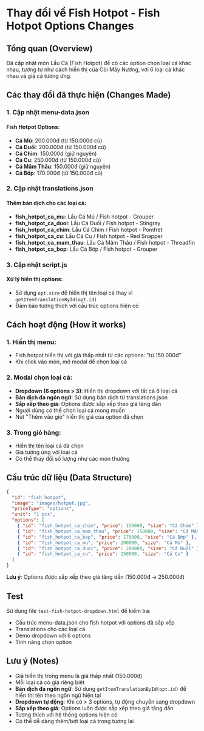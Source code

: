 # Thay đổi về Fish Hotpot - Fish Hotpot Options Changes

## Tổng quan (Overview)

Đã cập nhật món Lẩu Cá (Fish Hotpot) để có các option chọn loại cá khác nhau, tương tự như cách hiển thị của Còi Mây Nướng, với 6 loại cá khác nhau và giá cả tương ứng.

## Các thay đổi đã thực hiện (Changes Made)

### 1. Cập nhật menu-data.json

#### Fish Hotpot Options:
- **Cá Mú**: 200.000đ (từ 150.000đ cũ)
- **Cá Đuối**: 200.000đ (từ 150.000đ cũ)
- **Cá Chim**: 150.000đ (giữ nguyên)
- **Cá Cu**: 250.000đ (từ 150.000đ cũ)
- **Cá Mâm Thâu**: 150.000đ (giữ nguyên)
- **Cá Bớp**: 170.000đ (từ 150.000đ cũ)

### 2. Cập nhật translations.json

#### Thêm bản dịch cho các loại cá:
- **fish_hotpot_ca_mu**: Lẩu Cá Mú / Fish hotpot - Grouper
- **fish_hotpot_ca_duoi**: Lẩu Cá Đuối / Fish hotpot - Stingray
- **fish_hotpot_ca_chim**: Lẩu Cá Chim / Fish hotpot - Pomfret
- **fish_hotpot_ca_cu**: Lẩu Cá Cu / Fish hotpot - Red Snapper
- **fish_hotpot_ca_mam_thau**: Lẩu Cá Mâm Thâu / Fish hotpot - Threadfin
- **fish_hotpot_ca_bop**: Lẩu Cá Bớp / Fish hotpot - Grouper

### 3. Cập nhật script.js

#### Xử lý hiển thị options:
- Sử dụng `opt.size` để hiển thị tên loại cá thay vì `getItemTranslationById(opt.id)`
- Đảm bảo tương thích với cấu trúc options hiện có

## Cách hoạt động (How it works)

### 1. Hiển thị menu:
- Fish hotpot hiển thị với giá thấp nhất từ các options: "từ 150.000đ"
- Khi click vào món, mở modal để chọn loại cá

### 2. Modal chọn loại cá:
- **Dropdown (6 options > 3)**: Hiển thị dropdown với tất cả 6 loại cá
- **Bản dịch đa ngôn ngữ**: Sử dụng bản dịch từ translations.json
- **Sắp xếp theo giá**: Options được sắp xếp theo giá tăng dần
- Người dùng có thể chọn loại cá mong muốn
- Nút "Thêm vào giỏ" hiển thị giá của option đã chọn

### 3. Trong giỏ hàng:
- Hiển thị tên loại cá đã chọn
- Giá tương ứng với loại cá
- Có thể thay đổi số lượng như các món thường

## Cấu trúc dữ liệu (Data Structure)

```json
{
  "id": "fish_hotpot",
  "image": "images/hotpot.jpg",
  "priceType": "options",
  "unit": "1 pcs",
  "options": [
    { "id": "fish_hotpot_ca_chim", "price": 150000, "size": "Cá Chim" },
    { "id": "fish_hotpot_ca_mam_thau", "price": 150000, "size": "Cá Mâm Thâu" },
    { "id": "fish_hotpot_ca_bop", "price": 170000, "size": "Cá Bớp" },
    { "id": "fish_hotpot_ca_mu", "price": 200000, "size": "Cá Mú" },
    { "id": "fish_hotpot_ca_duoi", "price": 200000, "size": "Cá Đuối" },
    { "id": "fish_hotpot_ca_cu", "price": 250000, "size": "Cá Cu" }
  ]
}
```

**Lưu ý**: Options được sắp xếp theo giá tăng dần (150.000đ → 250.000đ)

## Test

Sử dụng file `test-fish-hotpot-dropdown.html` để kiểm tra:
- Cấu trúc menu-data.json cho fish hotpot với options đã sắp xếp
- Translations cho các loại cá
- Demo dropdown với 6 options
- Tính năng chọn option

## Lưu ý (Notes)

- Giá hiển thị trong menu là giá thấp nhất (150.000đ)
- Mỗi loại cá có giá riêng biệt
- **Bản dịch đa ngôn ngữ**: Sử dụng `getItemTranslationById(opt.id)` để hiển thị tên theo ngôn ngữ hiện tại
- **Dropdown tự động**: Khi có > 3 options, tự động chuyển sang dropdown
- **Sắp xếp theo giá**: Options luôn được sắp xếp theo giá tăng dần
- Tương thích với hệ thống options hiện có
- Có thể dễ dàng thêm/bớt loại cá trong tương lai 